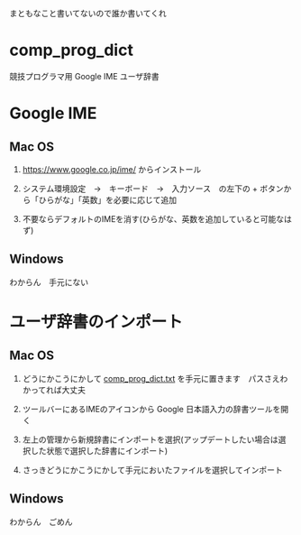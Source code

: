 まともなこと書いてないので誰か書いてくれ

# comp_prog_dict
競技プログラマ用 Google IME ユーザ辞書

# Google IME

## Mac OS

1. https://www.google.co.jp/ime/ からインストール

1. システム環境設定　→　キーボード　→　入力ソース　の左下の + ボタンから「ひらがな」「英数」を必要に応じて追加

1. 不要ならデフォルトのIMEを消す(ひらがな、英数を追加していると可能なはず)


## Windows

わからん　手元にない


# ユーザ辞書のインポート

## Mac OS

1. どうにかこうにかして [comp_prog_dict.txt](https://github.com/Luzhiled/comp_prog_dict/blob/master/comp_prog_dict.txt) を手元に置きます　パスさえわかってれば大丈夫

1. ツールバーにあるIMEのアイコンから Google 日本語入力の辞書ツールを開く

1. 左上の管理から新規辞書にインポートを選択(アップデートしたい場合は選択した状態で選択した辞書にインポート)

1. さっきどうにかこうにかして手元においたファイルを選択してインポート


## Windows

わからん　ごめん
